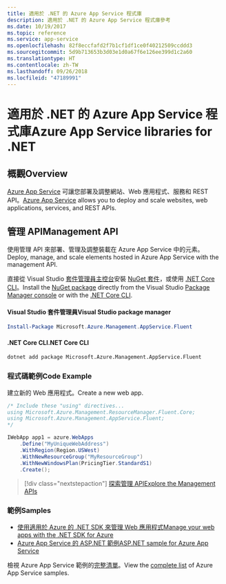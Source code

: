 ```yaml
---
title: 適用於 .NET 的 Azure App Service 程式庫
description: 適用於 .NET 的 Azure App Service 程式庫參考
ms.date: 10/19/2017
ms.topic: reference
ms.service: app-service
ms.openlocfilehash: 82f8eccfafd2f7b1cf1df1ce0f40212509ccddd3
ms.sourcegitcommit: 5d9b713653b3d03e1d0a67f6e126ee399d1c2a60
ms.translationtype: HT
ms.contentlocale: zh-TW
ms.lasthandoff: 09/26/2018
ms.locfileid: "47189991"
---
```

# <a name="azure-app-service-libraries-for-net"></a><span data-ttu-id="6ce12-103">適用於 .NET 的 Azure App Service 程式庫</span><span class="sxs-lookup"><span data-stu-id="6ce12-103">Azure App Service libraries for .NET</span></span>

## <a name="overview"></a><span data-ttu-id="6ce12-104">概觀</span><span class="sxs-lookup"><span data-stu-id="6ce12-104">Overview</span></span>

<span data-ttu-id="6ce12-105">[Azure App Service](/azure/app-service/app-service-value-prop-what-is) 可讓您部署及調整網站、Web 應用程式、服務和 REST API。</span><span class="sxs-lookup"><span data-stu-id="6ce12-105">[Azure App Service](/azure/app-service/app-service-value-prop-what-is) allows you to deploy and scale websites, web applications, services, and REST APIs.</span></span>

## <a name="management-api"></a><span data-ttu-id="6ce12-106">管理 API</span><span class="sxs-lookup"><span data-stu-id="6ce12-106">Management API</span></span>

<span data-ttu-id="6ce12-107">使用管理 API 來部署、管理及調整裝載在 Azure App Service 中的元素。</span><span class="sxs-lookup"><span data-stu-id="6ce12-107">Deploy, manage, and scale elements hosted in Azure App Service with the management API.</span></span>

<span data-ttu-id="6ce12-108">直接從 Visual Studio [套件管理員主控台][PackageManager]安裝 [NuGet 套件](https://www.nuget.org/packages/Microsoft.Azure.Management.AppService.Fluent)，或使用 [.NET Core CLI][DotNetCLI]。</span><span class="sxs-lookup"><span data-stu-id="6ce12-108">Install the [NuGet package](https://www.nuget.org/packages/Microsoft.Azure.Management.AppService.Fluent) directly from the Visual Studio [Package Manager console][PackageManager] or with the [.NET Core CLI][DotNetCLI].</span></span>


#### <a name="visual-studio-package-manager"></a><span data-ttu-id="6ce12-109">Visual Studio 套件管理員</span><span class="sxs-lookup"><span data-stu-id="6ce12-109">Visual Studio package manager</span></span>

```powershell
Install-Package Microsoft.Azure.Management.AppService.Fluent
```

#### <a name="net-core-cli"></a><span data-ttu-id="6ce12-110">.NET Core CLI</span><span class="sxs-lookup"><span data-stu-id="6ce12-110">.NET Core CLI</span></span>

```bash
dotnet add package Microsoft.Azure.Management.AppService.Fluent
```

### <a name="code-example"></a><span data-ttu-id="6ce12-111">程式碼範例</span><span class="sxs-lookup"><span data-stu-id="6ce12-111">Code Example</span></span>

<span data-ttu-id="6ce12-112">建立新的 Web 應用程式。</span><span class="sxs-lookup"><span data-stu-id="6ce12-112">Create a new web app.</span></span>

```csharp
/* Include these "using" directives...
using Microsoft.Azure.Management.ResourceManager.Fluent.Core;
using Microsoft.Azure.Management.AppService.Fluent;
*/

IWebApp app1 = azure.WebApps
    .Define("MyUniqueWebAddress")
    .WithRegion(Region.USWest)
    .WithNewResourceGroup("MyResourceGroup")
    .WithNewWindowsPlan(PricingTier.StandardS1)
    .Create();
```

> [!div class="nextstepaction"]
> [<span data-ttu-id="6ce12-113">探索管理 API</span><span class="sxs-lookup"><span data-stu-id="6ce12-113">Explore the Management APIs</span></span>](/dotnet/api/overview/azure/appservice/management)

### <a name="samples"></a><span data-ttu-id="6ce12-114">範例</span><span class="sxs-lookup"><span data-stu-id="6ce12-114">Samples</span></span>

* [<span data-ttu-id="6ce12-115">使用適用於 Azure 的 .NET SDK 來管理 Web 應用程式</span><span class="sxs-lookup"><span data-stu-id="6ce12-115">Manage your web apps with the .NET SDK for Azure</span></span>](https://azure.microsoft.com/resources/samples/app-service-web-dotnet-manage/)
* [<span data-ttu-id="6ce12-116">Azure App Service 的 ASP.NET 範例</span><span class="sxs-lookup"><span data-stu-id="6ce12-116">ASP.NET sample for Azure App Service</span></span>](https://azure.microsoft.com/resources/samples/app-service-web-dotnet-get-started/)

<span data-ttu-id="6ce12-117">檢視 Azure App Service 範例的[完整清單](https://azure.microsoft.com/resources/samples/?platform=dotnet&term=app%20service)。</span><span class="sxs-lookup"><span data-stu-id="6ce12-117">View the [complete list](https://azure.microsoft.com/resources/samples/?platform=dotnet&term=app%20service) of Azure App Service samples.</span></span>

[PackageManager]: https://docs.microsoft.com/nuget/tools/package-manager-console
[DotNetCLI]: https://docs.microsoft.com/dotnet/core/tools/dotnet-add-package